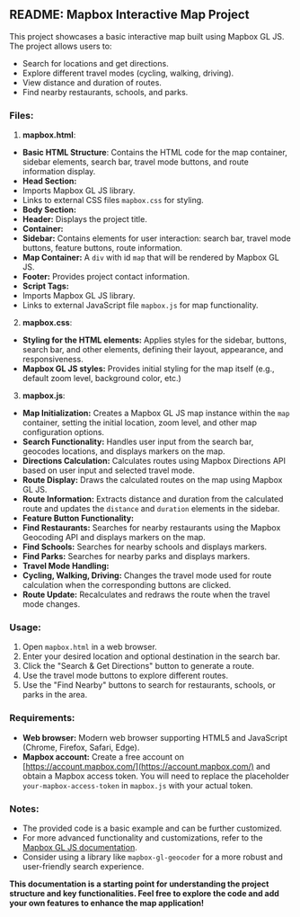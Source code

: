 ## README: Mapbox Interactive Map Project

This project showcases a basic interactive map built using Mapbox GL JS. The project allows users to:

* Search for locations and get directions.
* Explore different travel modes (cycling, walking, driving).
* View distance and duration of routes.
* Find nearby restaurants, schools, and parks.

### Files:

1. **mapbox.html**:
 * **Basic HTML Structure**: Contains the HTML code for the map container, sidebar elements, search bar, travel mode buttons, and route information display.
 * **Head Section:**
 * Imports Mapbox GL JS library.
 * Links to external CSS files `mapbox.css` for styling.
 * **Body Section:**
 * **Header:** Displays the project title.
 * **Container:**
 * **Sidebar:** Contains elements for user interaction: search bar, travel mode buttons, feature buttons, route information.
 * **Map Container:** A `div` with id `map` that will be rendered by Mapbox GL JS.
 * **Footer:** Provides project contact information.
 * **Script Tags:**
 * Imports Mapbox GL JS library.
 * Links to external JavaScript file `mapbox.js` for map functionality.


2. **mapbox.css**:
 * **Styling for the HTML elements:** Applies styles for the sidebar, buttons, search bar, and other elements, defining their layout, appearance, and responsiveness.
 * **Mapbox GL JS styles:** Provides initial styling for the map itself (e.g., default zoom level, background color, etc.)


3. **mapbox.js**:
 * **Map Initialization:** Creates a Mapbox GL JS map instance within the `map` container, setting the initial location, zoom level, and other map configuration options.
 * **Search Functionality:** Handles user input from the search bar, geocodes locations, and displays markers on the map.
 * **Directions Calculation:** Calculates routes using Mapbox Directions API based on user input and selected travel mode.
 * **Route Display:** Draws the calculated routes on the map using Mapbox GL JS.
 * **Route Information:** Extracts distance and duration from the calculated route and updates the `distance` and `duration` elements in the sidebar.
 * **Feature Button Functionality:**
 * **Find Restaurants:** Searches for nearby restaurants using the Mapbox Geocoding API and displays markers on the map.
 * **Find Schools:** Searches for nearby schools and displays markers.
 * **Find Parks:** Searches for nearby parks and displays markers.
 * **Travel Mode Handling:**
 * **Cycling, Walking, Driving:** Changes the travel mode used for route calculation when the corresponding buttons are clicked.
 * **Route Update:** Recalculates and redraws the route when the travel mode changes.

### Usage:

1. Open `mapbox.html` in a web browser.
2. Enter your desired location and optional destination in the search bar.
3. Click the "Search & Get Directions" button to generate a route.
4. Use the travel mode buttons to explore different routes.
5. Use the "Find Nearby" buttons to search for restaurants, schools, or parks in the area.

### Requirements:

* **Web browser:** Modern web browser supporting HTML5 and JavaScript (Chrome, Firefox, Safari, Edge).
* **Mapbox account:** Create a free account on [https://account.mapbox.com/](https://account.mapbox.com/) and obtain a Mapbox access token. You will need to replace the placeholder `your-mapbox-access-token` in `mapbox.js` with your actual token.

### Notes:

* The provided code is a basic example and can be further customized.
* For more advanced functionality and customizations, refer to the [Mapbox GL JS documentation](https://docs.mapbox.com/mapbox-gl-js/api/).
* Consider using a library like `mapbox-gl-geocoder` for a more robust and user-friendly search experience.

**This documentation is a starting point for understanding the project structure and key functionalities. Feel free to explore the code and add your own features to enhance the map application!**
